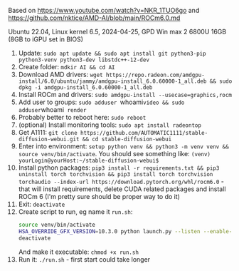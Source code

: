 Based on https://www.youtube.com/watch?v=NKR_1TUO6go and https://github.com/nktice/AMD-AI/blob/main/ROCm6.0.md

Ubuntu 22.04, Linux kernel 6.5, 2024-04-25, GPD Win max 2 6800U 16GB (8GB to iGPU set in BIOS)

1. Update: `sudo apt update && sudo apt install git python3-pip python3-venv python3-dev libstdc++-12-dev`
2. Create folder: `mdkir AI && cd AI`
3. Download AMD drivers: `wget https://repo.radeon.com/amdgpu-install/6.0/ubuntu/jammy/amdgpu-install_6.0.60000-1_all.deb && sudo dpkg -i amdgpu-install_6.0.60000-1_all.deb`
4. Install ROCm and drivers: `sudo amdgpu-install --usecase=graphics,rocm`
5. Add user to groups: `sudo adduser `whoami` video && sudo adduser `whoami` render`
6. Probably better to reboot here: `sudo reboot`
7. (optional) Install monitoring tools: `sudo apt install radeontop`
8. Get A1111: `git clone https://github.com/AUTOMATIC1111/stable-diffusion-webui.git && cd stable-diffusion-webui`
9. Enter into environment: `setup python venv && python3 -m venv venv && source venv/bin/activate`. You should see something like: `(venv) yourLogin@yourHost:~/stable-diffusion-webui$`
10. Install python packages: `pip3 install -r requirements.txt && pip3 uninstall torch torchvision && pip3 install torch torchvision torchaudio --index-url https://download.pytorch.org/whl/rocm6.0` - that will install requirements, delete CUDA related packages and install ROCm 6 (I'm pretty sure should be proper way to do it)
11. Exit: `deactivate`
12. Create script to run, eg name it `run.sh`:
    ```bash
    source venv/bin/activate
    HSA_OVERRIDE_GFX_VERSION=10.3.0 python launch.py --listen --enable-insecure-extension-access --opt-sdp-attention --theme dark
    deactivate
    ```
    And make it executable: `chmod +x run.sh`
13. Run it: `./run.sh` - first start could take longer
    
